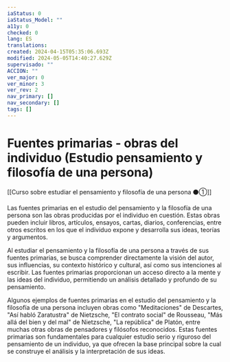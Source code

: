 ```yaml
---
iaStatus: 0
iaStatus_Model: ""
a11y: 0
checked: 0
lang: ES
translations: 
created: 2024-04-15T05:35:06.693Z
modified: 2024-05-05T14:40:27.629Z
supervisado: ""
ACCION: ""
ver_major: 0
ver_minor: 3
ver_rev: 2
nav_primary: []
nav_secondary: []
tags: []
---
```

# Fuentes primarias - obras del individuo (Estudio pensamiento y filosofía de una persona)

[[Curso sobre estudiar el pensamiento y filosofía de una persona ⚫①]]

Las fuentes primarias en el estudio del pensamiento y la filosofía de una persona son las obras producidas por el individuo en cuestión. Estas obras pueden incluir libros, artículos, ensayos, cartas, diarios, conferencias, entre otros escritos en los que el individuo expone y desarrolla sus ideas, teorías y argumentos.

Al estudiar el pensamiento y la filosofía de una persona a través de sus fuentes primarias, se busca comprender directamente la visión del autor, sus influencias, su contexto histórico y cultural, así como sus intenciones al escribir. Las fuentes primarias proporcionan un acceso directo a la mente y las ideas del individuo, permitiendo un análisis detallado y profundo de su pensamiento.

Algunos ejemplos de fuentes primarias en el estudio del pensamiento y la filosofía de una persona incluyen obras como "Meditaciones" de Descartes, "Así habló Zaratustra" de Nietzsche, "El contrato social" de Rousseau, "Más allá del bien y del mal" de Nietzsche, "La república" de Platón, entre muchas otras obras de pensadores y filósofos reconocidos. Estas fuentes primarias son fundamentales para cualquier estudio serio y riguroso del pensamiento de un individuo, ya que ofrecen la base principal sobre la cual se construye el análisis y la interpretación de sus ideas.
